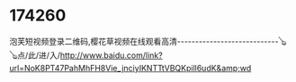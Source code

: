 # 174260
泡芙短视频登录二维码,樱花草视频在线观看高清----------------------------🪕🪕点/此/进/入/http://www.baidu.com/link?url=NoK8PT47PahMhFH8Vie_jnciyIKNTTtVBQKpill6udK&amp;wd
